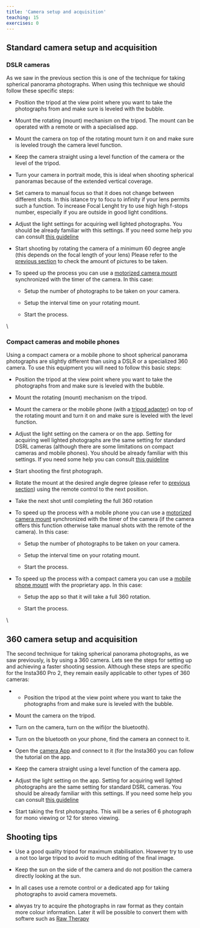 ```yaml
---
title: 'Camera setup and acquisition'
teaching: 15
exercises: 0
---
```



## Standard camera setup and acquisition

### DSLR cameras
<!--
<span style="color:red">
NICOLA PLEASE: add basics of setting up a camera. You can use some of the text below. Explain why a timer is needed. Be more comprehensive.
</span>
 -->
As we saw in the previous section this is one of the technique for taking spherical panorama photographs. When using this technique we should follow these specific steps:

- Position the tripod at the view point where you want to take the photographs from and make sure is leveled with the bubble.

- Mount the rotating (mount) mechanism on the tripod. The mount can be operated with a remote or with a specialised app.

- Mount the camera on top of the rotating mount turn it on and make sure is leveled trough the camera level function.

- Keep the camera straight using a level function of the camera or the level of the tripod.

- Turn your camera in portrait mode, this is ideal when shooting spherical panoramas because of the extended vertical coverage.

- Set camera to manual focus so that it does not change between different shots. In this istance try to focu to infinity if your lens permits such a function. To increase Focal Lenght try to use high high f-stops number, especially if you are outside in good light conditions.

- Adjust the light settings for acquiring well lighted photographs. You should be already  familiar with this settings. If you need some help you can consult [this guideline]()

- Start shooting by rotating the camera of a minimum 60 degree angle (this depends on the focal length of your lens) Please refer to the [previous section](difference-between-techniques.Rmd) to check the amount of pictures to be taken.

- To speed up the process you can use a [motorized camera mount]() synchronized with the timer of the camera. In this case:

  - Setup the number of photographs to be taken on your camera.
  
  - Setup the interval time on your rotating mount.
  
  - Start the process.

\ 

### Compact cameras and mobile phones 
Using a compact camera or a mobile phone to shoot spherical panorama photographs are slightly different than using a DSLR or a specialized 360 camera.
To use this equipment you will need to follow this basic steps:

- Position the tripod at the view point where you want to take the photographs from and make sure is leveled with the bubble.

- Mount the rotating (mount) mechanism on the tripod.

- Mount the camera or the mobile phone (with a [tripod adapter]()) on top of the rotating mount and turn it on and make sure is leveled with the level function.

- Adjust the light setting on the camera or on the app. Setting for acquiring well lighted photographs are the same setting for standard DSRL cameras (although there are some limitations on compact cameras and mobile phones). You should be already  familiar with this settings. If you need some help you can consult [this guideline]()

- Start shooting the first photograph.

- Rotate the mount at the desired angle degree (please refer to [previous section](differences-between.techniques.Rmd)) using the remote control to the next position.

- Take the next shot until completing the full 360 rotation

- To speed up the process with a mobile phone you can use a [motorized camera mount]() synchronized with the timer of the camera (if the camera offers this function otherwise take manual shots with the remote of the camera). In this case:

  - Setup the number of photographs to be taken on your camera.
  
  - Setup the interval time on your rotating mount.
  
  - Start the process.
  
- To speed up the process with a compact camera you can use a  [mobile phone mount]() with the proprietary app. In this case:

  - Setup the app so that it will take a full 360 rotation.
  
  - Start the process.

\
 
## 360 camera setup and acquisition

The second technique for taking spherical panorama photographs, as we saw previously, is by using a 360 camera. Lets see the steps for setting up and achieving a faster shooting session. Although these steps are specific for the Insta360 Pro 2, they remain easily applicable to other types of 360 cameras:

- - Position the tripod at the view point where you want to take the photographs from and make sure is leveled with the bubble.

- Mount the camera on the tripod.

- Turn on the camera, turn on the wifi(or the bluetooth).

- Turn on the bluetooth on your phone, find the camera an connect to it.

- Open the [camera App]() and connect to it (for the Insta360 you can follow the tutorial on the app.

- Keep the camera straight using a level function of the camera app.

- Adjust the light setting on the app. Setting for acquiring well lighted photographs are the same setting for standard DSRL cameras. You should be already  familiar with this settings. If you need some help you can consult [this guideline]()

- Start taking the first photographs. This will be a series of 6 photograph for mono viewing or 12 for stereo viewing.



## Shooting tips

- Use a good quality tripod for maximum stabilisation. However try to use a not too large tripod to avoid to much editing of the final image.

- Keep the sun on the side of the camera and do not position the camera directly looking at the sun.

- In all cases use a remote control or a dedicated app for taking photographs to avoid camera movemets.

- alwyas try to acquire the photographs in raw format as they contain more colour information. Later it will be possible to convert them with softwre such as [Raw Therapy]()


